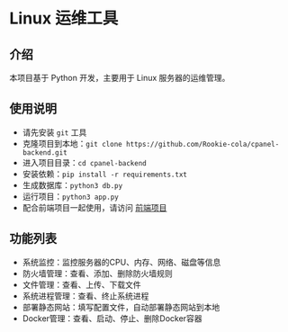 # Linux 运维工具


## 介绍

本项目基于 Python 开发，主要用于 Linux 服务器的运维管理。


## 使用说明

- 请先安装 `git` 工具
- 克隆项目到本地：`git clone https://github.com/Rookie-cola/cpanel-backend.git`
- 进入项目目录：`cd cpanel-backend`
- 安装依赖：`pip install -r requirements.txt`
- 生成数据库：`python3 db.py`
- 运行项目：`python3 app.py`
- 配合前端项目一起使用，请访问 [前端项目](https://github.com/Rookie-cola/cpanel-frontend)

## 功能列表

- 系统监控：监控服务器的CPU、内存、网络、磁盘等信息
- 防火墙管理：查看、添加、删除防火墙规则
- 文件管理：查看、上传、下载文件
- 系统进程管理：查看、终止系统进程
- 部署静态网站：填写配置文件，自动部署静态网站到本地
- Docker管理：查看、启动、停止、删除Docker容器
